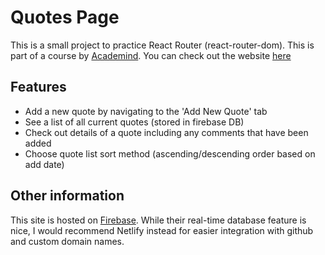 # Quotes Page

This is a small project to practice React Router (react-router-dom). This is part of a course by [Academind](https://www.udemy.com/course/react-the-complete-guide-incl-redux/). You can check out the website [here](https://react-http-20032.firebaseapp.com/quotes)

## Features

- Add a new quote by navigating to the 'Add New Quote' tab
- See a list of all current quotes (stored in firebase DB)
- Check out details of a quote including any comments that have been added
- Choose quote list sort method (ascending/descending order based on add date)

## Other information

This site is hosted on [Firebase](https://firebase.google.com/). While their real-time database feature is nice, I would recommend Netlify instead for easier integration with github and custom domain names.

